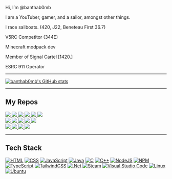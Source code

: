 Hi, I’m @banthab0mb

I am a YouTuber, gamer, and a sailor, amongst other things.

I race sailboats. (420, J22, Beneteau First 36.7)

V5RC Competitor (344E)

Minecraft modpack dev

Member of Signal Cartel [1420.]

ESRC 911 Operator

-----

[![banthab0mb's GitHub stats](https://github-readme-stats.vercel.app/api?username=banthab0mb&show_icons=true&theme=dark&hide=prs)](https://github.com/banthab0mb/github-readme-stats)

-----

## My Repos

<a href="https://github.com/banthab0mb/eve_app" target="_blank" rel="noopener noreferrer">
  <img src="https://img.shields.io/badge/EVE_App_-brightgreen?style=for-the-badge">
</a>

<a href="https://github.com/banthab0mb/eve_app/commits/main" target="_blank" rel="noopener noreferrer">
  <img src="https://img.shields.io/github/commit-activity/m/banthab0mb/eve_app?style=for-the-badge">
</a>
<a href="https://github.com/banthab0mb/eve_app/commits/main" target="_blank" rel="noopener noreferrer">
  <img src="https://img.shields.io/github/last-commit/banthab0mb/eve_app?style=for-the-badge">
</a>
<a href="https://github.com/banthab0mb/eve_app" target="_blank" rel="noopener noreferrer">
  <img src="https://img.shields.io/github/languages/top/banthab0mb/eve_app?style=for-the-badge">
</a>
<a href="https://github.com/banthab0mb/eve_app" target="_blank" rel="noopener noreferrer">
  <img src="https://img.shields.io/github/repo-size/banthab0mb/eve_app?style=for-the-badge">
</a>
<a href="https://banthab0mb.github.io/eve_app" target="_blank" rel="noopener noreferrer">
  <img src="https://img.shields.io/github/deployments/banthab0mb/eve_app/github-pages?style=for-the-badge">
</a>

<br>

<a href="https://github.com/banthab0mb/344E-Push-Back" target="_blank" rel="noopener noreferrer">
  <img src="https://img.shields.io/badge/344E_Push_Back_-blue?style=for-the-badge">
</a>

<a href="https://github.com/banthab0mb/344E-Push-Back/commits/main" target="_blank" rel="noopener noreferrer">
  <img src="https://img.shields.io/github/commit-activity/m/banthab0mb/344E-Push-Back?style=for-the-badge">
</a>
<a href="https://github.com/banthab0mb/344E-Push-Back/commits/main" target="_blank" rel="noopener noreferrer">
  <img src="https://img.shields.io/github/last-commit/banthab0mb/344E-Push-Back?style=for-the-badge">
</a>
<a href="https://github.com/banthab0mb/344E-Push-Back" target="_blank" rel="noopener noreferrer">
  <img src="https://img.shields.io/github/languages/top/banthab0mb/344E-Push-Back?style=for-the-badge">
</a>
<a href="https://github.com/banthab0mb/344E-Push-Back" target="_blank" rel="noopener noreferrer">
  <img src="https://img.shields.io/github/repo-size/banthab0mb/344E-Push-Back?style=for-the-badge">
</a>

<br>

<a href="https://github.com/banthab0mb/344R-EZ-HSt" target="_blank" rel="noopener noreferrer">
  <img src="https://img.shields.io/badge/344R_EZ_HSt_-purple?style=for-the-badge">
</a>

<a href="https://github.com/banthab0mb/344R-EZ-HSt/commits/main" target="_blank" rel="noopener noreferrer">
  <img src="https://img.shields.io/github/last-commit/banthab0mb/344R-EZ-HSt?style=for-the-badge">
</a>
<a href="https://github.com/banthab0mb/344R-EZ-HSt" target="_blank" rel="noopener noreferrer">
  <img src="https://img.shields.io/github/languages/top/banthab0mb/344R-EZ-HSt?style=for-the-badge">
</a>
<a href="https://github.com/banthab0mb/344R-EZ-HSt" target="_blank" rel="noopener noreferrer">
  <img src="https://img.shields.io/github/repo-size/banthab0mb/344R-EZ-HSt?style=for-the-badge">
</a>

-----

## Tech Stack

[![HTML](https://img.shields.io/badge/html5-%23E34F26.svg?&style=for-the-badge&logo=html5&logoColor=white)](https://developer.mozilla.org/en-US/docs/Web/HTML)
[![CSS](https://img.shields.io/badge/css3-%231572B6.svg?&style=for-the-badge&logo=css3&logoColor=white)](https://developer.mozilla.org/en-US/docs/Web/CSS)
[![JavaScript](https://img.shields.io/badge/javascript-%23323330.svg?&style=for-the-badge&logo=javascript&logoColor=%23F7DF1E)](https://developer.mozilla.org/en-US/docs/Web/JavaScript)
[![Java](https://img.shields.io/badge/java-%23ED8B00.svg?&style=for-the-badge&logo=java&logoColor=white)](https://www.java.com/)
[![C](https://img.shields.io/badge/c-%2300599C.svg?style=for-the-badge&logo=c&logoColor=white)](https://en.wikipedia.org/wiki/C_(programming_language))
[![C++](https://img.shields.io/badge/c++-%2300599C.svg?style=for-the-badge&logo=c%2B%2B&logoColor=white)](https://en.wikipedia.org/wiki/C%2B%2B)
[![NodeJS](https://img.shields.io/badge/node.js-6DA55F?style=for-the-badge&logo=node.js&logoColor=white)](https://nodejs.org/)
[![NPM](https://img.shields.io/badge/NPM-%23CB3837.svg?style=for-the-badge&logo=npm&logoColor=white)](https://www.npmjs.com/)
[![TypeScript](https://img.shields.io/badge/typescript-%23007ACC.svg?style=for-the-badge&logo=typescript&logoColor=white)](https://www.typescriptlang.org/)
[![TailwindCSS](https://img.shields.io/badge/tailwindcss-%2338B2AC.svg?style=for-the-badge&logo=tailwind-css&logoColor=white)](https://tailwindcss.com/)
[![.Net](https://img.shields.io/badge/.NET-5C2D91?style=for-the-badge&logo=.net&logoColor=white)](https://dotnet.microsoft.com/)
[![Steam](https://img.shields.io/badge/steam-%23000000.svg?style=for-the-badge&logo=steam&logoColor=white)](https://store.steampowered.com/)
[![Visual Studio Code](https://img.shields.io/badge/Visual%20Studio%20Code-0078d7.svg?style=for-the-badge&logo=visual-studio-code&logoColor=white)](https://code.visualstudio.com/)
[![Linux](https://img.shields.io/badge/Linux-FCC624?style=for-the-badge&logo=linux&logoColor=black)](https://www.linux.org/)
[![Ubuntu](https://img.shields.io/badge/Ubuntu-E95420?logo=ubuntu&logoColor=white&style=for-the-badge)](https://ubuntu.com/)





<!---
banthab0mb/banthab0mb is a ✨ special ✨ repository because its `README.md` (this file) appears on your GitHub profile.
You can click the Preview link to take a look at your changes.
--->

